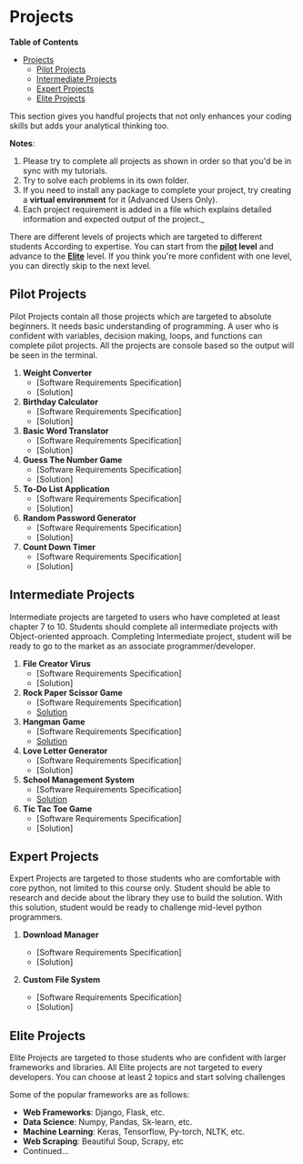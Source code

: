 # Projects

**Table of Contents**
- [Projects](#projects)
    - [Pilot Projects](#pilot-projects)
    - [Intermediate Projects](#intermediate-projects)
    - [Expert Projects](#expert-projects)
    - [Elite Projects](#elite-projects)

This section gives you handful projects that not only enhances your coding
skills but adds your analytical thinking too.

**Notes**:
1. Please try to complete all projects as shown in order so that you'd be in
   sync with my tutorials.
2. Try to solve each problems in its own folder.
3. If you need to install any package to complete your project, try creating a
   **virtual environment** for it (Advanced Users Only).
4. Each project requirement is added in a file which explains detailed
   information and expected output of the project._

There are different levels of projects which are targeted to different students
According to expertise. You can start from the **[pilot](#pilot) level** and
advance to the **[Elite](#elite)** level. If you think you're more confident
with one level, you can directly skip to the next level.

## Pilot Projects

Pilot Projects contain all those projects which are targeted to absolute
beginners. It needs basic understanding of programming. A user who is confident
with variables, decision making, loops, and functions can complete pilot
projects. All the projects are console based so the output will be seen in the
terminal.

1. **Weight Converter**
    - [Software Requirements Specification]
    - [Solution]
2. **Birthday Calculator**
    - [Software Requirements Specification]
    - [Solution]
3. **Basic Word Translator**
    - [Software Requirements Specification]
    - [Solution]
4. **Guess The Number Game**
    - [Software Requirements Specification]
    - [Solution]
5. **To-Do List Application**
    - [Software Requirements Specification]
    - [Solution]
6. **Random Password Generator**
    - [Software Requirements Specification]
    - [Solution]
7. **Count Down Timer**
    - [Software Requirements Specification]
    - [Solution]


## Intermediate Projects

Intermediate projects are targeted to users who have completed at least chapter
7 to 10. Students should complete all intermediate projects with Object-oriented
approach. Completing Intermediate project, student will be ready to go to the
market as an associate programmer/developer.

1. **File Creator Virus**
    - [Software Requirements Specification]
    - [Solution]
2. **Rock Paper Scissor Game**
    - [Software Requirements Specification]
    - [Solution](solutions/rock_paper_scissor)
3. **Hangman Game**
    - [Software Requirements Specification]
    - [Solution](solutions/hangman)
4. **Love Letter Generator**
    - [Software Requirements Specification]
    - [Solution]
5. **School Management System**
    - [Software Requirements Specification]
    - [Solution](solutions/school_manager)
6. **Tic Tac Toe Game**
    - [Software Requirements Specification]
    - [Solution]


## Expert Projects

Expert Projects are targeted to those students who are comfortable with core
python, not limited to this course only. Student should be able to research and
decide about the library they use to build the solution. With this solution,
student would be ready to challenge mid-level python programmers.

1. **Download Manager**
   - [Software Requirements Specification]
   - [Solution]

2. **Custom File System**
   - [Software Requirements Specification]
   - [Solution]


## Elite Projects
Elite Projects are targeted to those students who are confident with larger
frameworks and libraries. All Elite projects are not targeted to every
developers. You can choose at least 2 topics and start solving challenges

Some of the popular frameworks are as follows:
- **Web Frameworks**: Django, Flask, etc.
- **Data Science**: Numpy, Pandas, Sk-learn, etc.
- **Machine Learning**: Keras, Tensorflow, Py-torch, NLTK, etc.
- **Web Scraping**: Beautiful Soup, Scrapy, etc
- Continued...
